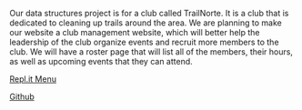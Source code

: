 Our data structures project is for a club called TrailNorte. It is a club that is dedicated to cleaning up trails around the area. We are planning to make our website a club management website, which will better help the leadership of the club organize events and recruit more members to the club. We will have a roster page that will list all of the members, their hours, as well as upcoming events that they can attend. 


[Repl.it Menu](https://replit.com/@NoahJeng/NoahJengCSP)

[Github](https://github.com/NoahJ214/Team-Screwdrivers)

